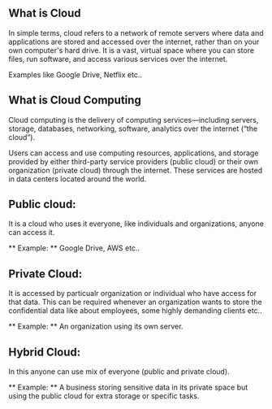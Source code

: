 ## What is Cloud ##

In simple terms, cloud refers to a network of remote servers where data and applications are stored and accessed over the internet, rather than on your own computer's hard drive.
It is a vast, virtual space where you can store files, run software, and access various services over the internet.

Examples like Google Drive, Netflix etc..

## What is Cloud Computing ##

Cloud computing is the delivery of computing services—including servers, storage, databases, networking, software, analytics over the internet (“the cloud”). 

Users can access and use computing resources, applications, and storage provided by either third-party service providers (public cloud) or their own organization (private cloud) through the internet. These services are hosted in data centers located around the world.

## Public cloud: ##

It is a cloud who uses it everyone, like individuals and organizations, anyone can access it.

** Example: **  Google Drive, AWS etc..

## Private Cloud: ##

It is accessed by particualr organization or individual who have access for that data.
This can be required whenever an organization wants to store the confidential data like about employees, some highly demanding clients etc..

** Example: ** An organization using its own server.

## Hybrid Cloud: ##

In this anyone can use mix of everyone (public and private cloud).

** Example: **  A business storing sensitive data in its private space but using the public cloud for extra storage or specific tasks.
